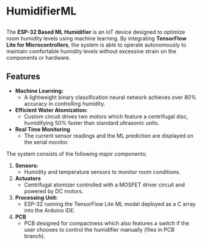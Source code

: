 # HumidifierML

## 
The **ESP-32 Based ML Humidifier** is an IoT device designed to optimize room humidity levels using machine learning. By integrating **TensorFlow Lite for Microcontrollers**, the system is able to operate autonomously to maintain comfortable humidity levels without excessive strain on the components or hardware.

## Features
- **Machine Learning:**
  - A lightweight binary classification neural network achieves over 80% accuracy in controlling humidity. 
- **Efficient Water Atomization:**
  - Custom circuit drives two motors which feature a centrifugal disc, humidifying 50% faster than standard ultrasonic units.
- **Real Time Monitoring**
  - The current sensor readings and the ML prediction are displayed on the serial monitor. 

The system consists of the following major components:
1. **Sensors:**
   - Humidity and temperature sensors to monitor room conditions.
2. **Actuators**
   - Centrifugal atomizer controlled with a MOSFET driver circuit and powered by DC motors.
3. **Processing Unit:**
   - ESP-32 running the TensorFlow Lite ML model deployed as a C array into the Arduino IDE.
4. **PCB**
   - PCB designed for compactness which also features a switch if the user chooses to control the humidifier manually (files in PCB branch). 

